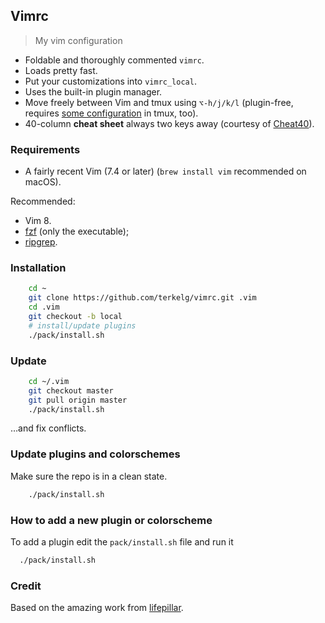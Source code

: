 ## Vimrc

> My vim configuration

- Foldable and thoroughly commented `vimrc`.
- Loads pretty fast.
- Put your customizations into `vimrc_local`.
- Uses the built-in plugin manager.
- Move freely between Vim and tmux using `⌥-h/j/k/l`
  (plugin-free, requires [some configuration](https://github.com/lifepillar/dotfiles/blob/master/dot-tmux.conf) in tmux, too).
- 40-column **cheat sheet** always two keys away (courtesy of [Cheat40](https://github.com/lifepillar/vim-cheat40)).

### Requirements

- A fairly recent Vim (7.4 or later) (`brew install vim` recommended on macOS).

Recommended:

- Vim 8.
- [fzf](https://github.com/junegunn/fzf) (only the executable);
- [ripgrep](https://github.com/BurntSushi/ripgrep).

### Installation

```sh
    cd ~
    git clone https://github.com/terkelg/vimrc.git .vim
    cd .vim
    git checkout -b local
    # install/update plugins
    ./pack/install.sh
```

### Update

```sh
    cd ~/.vim
    git checkout master
    git pull origin master
    ./pack/install.sh
```

…and fix conflicts.

### Update plugins and colorschemes

Make sure the repo is in a clean state.

```sh
    ./pack/install.sh
```

### How to add a new plugin or colorscheme

To add a plugin edit the `pack/install.sh` file and run it

```sh
  ./pack/install.sh
```

### Credit

Based on the amazing work from [lifepillar](https://github.com/lifepillar/vimrc).
